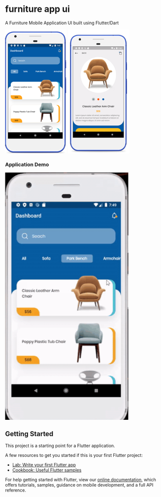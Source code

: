 # furniture app ui

A Furniture Mobile Application UI built using Flutter/Dart


<div style=display="inline-block";>
       <img src="https://github.com/nav0713/images/blob/master/furniture1.png" width="200" height="400" title="hover text">
       <img src="https://github.com/nav0713/images/blob/master/furniture2.png" width="200" height="400" title="hover text">
       <h3>         Application Demo</h3>
 <img src="https://github.com/nav0713/images/blob/master/furniture%20demo.gif"  width="400" height="800" title="hover text">

  </div>

## Getting Started

This project is a starting point for a Flutter application.

A few resources to get you started if this is your first Flutter project:

- [Lab: Write your first Flutter app](https://flutter.dev/docs/get-started/codelab)
- [Cookbook: Useful Flutter samples](https://flutter.dev/docs/cookbook)

For help getting started with Flutter, view our
[online documentation](https://flutter.dev/docs), which offers tutorials,
samples, guidance on mobile development, and a full API reference.
